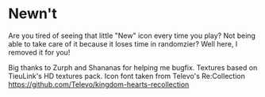# Newn't
Are you tired of seeing that little "New" icon every time you play? Not being able to take care of it because it loses time in randomzier? Well here, I removed it for you!

Big thanks to Zurph and Shananas for helping me bugfix.
Textures based on TieuLink's HD textures pack.
Icon font taken from Televo's Re:Collection https://github.com/Televo/kingdom-hearts-recollection
